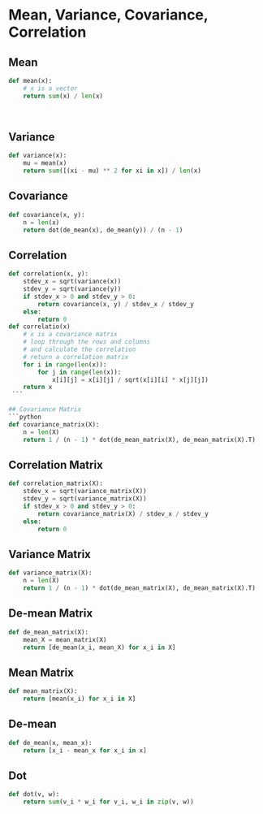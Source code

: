 # Mean, Variance, Covariance, Correlation

## Mean
```python
def mean(x):
    # x is a vector
    return sum(x) / len(x)
```
    
## Variance
```python
def variance(x):
    mu = mean(x)
    return sum([(xi - mu) ** 2 for xi in x]) / len(x)
```

## Covariance
```python
def covariance(x, y):
    n = len(x)
    return dot(de_mean(x), de_mean(y)) / (n - 1)
```

## Correlation
```python
def correlation(x, y):
    stdev_x = sqrt(variance(x))
    stdev_y = sqrt(variance(y))
    if stdev_x > 0 and stdev_y > 0:
        return covariance(x, y) / stdev_x / stdev_y
    else:
        return 0
def correlatio(x)
    # x is a covariance matrix
    # loop through the rows and columns
    # and calculate the correlation
    # return a correlation matrix
    for i in range(len(x)):
        for j in range(len(x)):
            x[i][j] = x[i][j] / sqrt(x[i][i] * x[j][j])
    return x
 ```

## Covariance Matrix
```python
def covariance_matrix(X):
    n = len(X)
    return 1 / (n - 1) * dot(de_mean_matrix(X), de_mean_matrix(X).T)
```

## Correlation Matrix
```python
def correlation_matrix(X):
    stdev_x = sqrt(variance_matrix(X))
    stdev_y = sqrt(variance_matrix(X))
    if stdev_x > 0 and stdev_y > 0:
        return covariance_matrix(X) / stdev_x / stdev_y
    else:
        return 0
```

## Variance Matrix
```python
def variance_matrix(X):
    n = len(X)
    return 1 / (n - 1) * dot(de_mean_matrix(X), de_mean_matrix(X).T)
```

## De-mean Matrix
```python
def de_mean_matrix(X):
    mean_X = mean_matrix(X)
    return [de_mean(x_i, mean_X) for x_i in X]
```

## Mean Matrix
```python
def mean_matrix(X):
    return [mean(x_i) for x_i in X]
```

## De-mean
```python
def de_mean(x, mean_x):
    return [x_i - mean_x for x_i in x]
```
## Dot
```python
def dot(v, w):
    return sum(v_i * w_i for v_i, w_i in zip(v, w))
```
